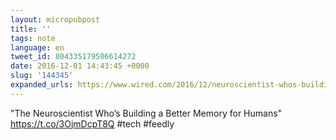 ```yaml
---
layout: micropubpost
title: ''
tags: note
language: en
tweet_id: 804335179506614272
date: 2016-12-01 14:43:45 +0000
slug: '144345'
expanded_urls: https://www.wired.com/2016/12/neuroscientist-whos-building-better-memory-humans/amp/
---
```

"The Neuroscientist Who’s Building a Better Memory for Humans" https://t.co/3OjmDcpT8Q #tech #feedly
